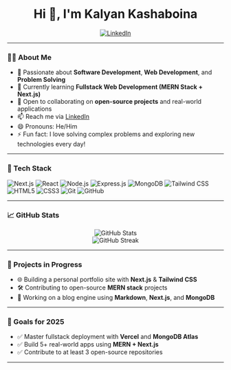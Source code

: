 <h1 align="center">Hi 👋, I'm Kalyan Kashaboina</h1>

<p align="center">
  <a href="https://www.linkedin.com/in/kashaboina-kalyan-308495284/" target="_blank">
    <img src="https://img.shields.io/badge/LinkedIn-Kalyan%20Kashaboina-blue?style=flat-square&logo=linkedin" alt="LinkedIn">
  </a>
</p>

---

### 👨‍💻 About Me

- 👀 Passionate about **Software Development**, **Web Development**, and **Problem Solving**
- 🌱 Currently learning **Fullstack Web Development (MERN Stack + Next.js)**
- 💞️ Open to collaborating on **open-source projects** and real-world applications
- 📫 Reach me via [LinkedIn](https://www.linkedin.com/in/kashaboina-kalyan-308495284/)
- 😄 Pronouns: He/Him
- ⚡ Fun fact: I love solving complex problems and exploring new technologies every day!

---

### 🔧 Tech Stack

<p align="left">
  <img src="https://img.shields.io/badge/Next.js-000000?style=for-the-badge&logo=nextdotjs&logoColor=white" alt="Next.js"/>
  <img src="https://img.shields.io/badge/React-20232A?style=for-the-badge&logo=react&logoColor=61DAFB" alt="React"/>
  <img src="https://img.shields.io/badge/Node.js-339933?style=for-the-badge&logo=nodedotjs&logoColor=white" alt="Node.js"/>
  <img src="https://img.shields.io/badge/Express.js-000000?style=for-the-badge&logo=express&logoColor=white" alt="Express.js"/>
  <img src="https://img.shields.io/badge/MongoDB-4EA94B?style=for-the-badge&logo=mongodb&logoColor=white" alt="MongoDB"/>
  <img src="https://img.shields.io/badge/Tailwind_CSS-38B2AC?style=for-the-badge&logo=tailwind-css&logoColor=white" alt="Tailwind CSS"/>
  <img src="https://img.shields.io/badge/HTML5-E34F26?style=for-the-badge&logo=html5&logoColor=white" alt="HTML5"/>
  <img src="https://img.shields.io/badge/CSS3-1572B6?style=for-the-badge&logo=css3&logoColor=white" alt="CSS3"/>
  <img src="https://img.shields.io/badge/Git-F05032?style=for-the-badge&logo=git&logoColor=white" alt="Git"/>
  <img src="https://img.shields.io/badge/GitHub-181717?style=for-the-badge&logo=github&logoColor=white" alt="GitHub"/>
</p>

---

### 📈 GitHub Stats

<p align="center">
  <img src="https://github-readme-stats.vercel.app/api?username=kalyankashaboina&show_icons=true&theme=react" alt="GitHub Stats"/>
  <br/>
  <img src="https://streak-stats.demolab.com/?user=kalyankashaboina&theme=react" alt="GitHub Streak"/>
</p>

---

### 🚀 Projects in Progress

- 🌐 Building a personal portfolio site with **Next.js** & **Tailwind CSS**
- 🛠️ Contributing to open-source **MERN stack** projects
- 📘 Working on a blog engine using **Markdown**, **Next.js**, and **MongoDB**

---

### 🎯 Goals for 2025

- ✅ Master fullstack deployment with **Vercel** and **MongoDB Atlas**
- ✅ Build 5+ real-world apps using **MERN + Next.js**
- ✅ Contribute to at least 3 open-source repositories

---

                                             



<!---
kalyankashaboina/kalyankashaboina is a ✨ special ✨ repository because its `README.md` (this file) appears on your GitHub profile.
You can click the Preview link to take a look at your changes.
--->
